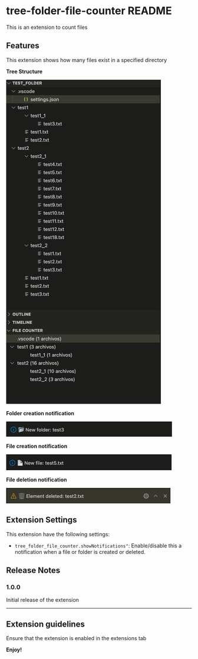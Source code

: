 # tree-folder-file-counter README

This is an extension to count files

## Features
This extension shows how many files exist in a specified directory

**Tree Structure**

![Screnshot 01](https://raw.githubusercontent.com/SamiUrias/vscode_etension_tree_folder_file_counter/refs/heads/main/images/readme_img_01.png)

**Folder creation notification**

![Screnshot 02](https://raw.githubusercontent.com/SamiUrias/vscode_etension_tree_folder_file_counter/refs/heads/main/images/readme_img_02.png)

**File creation notification**

![Screnshot 03](https://raw.githubusercontent.com/SamiUrias/vscode_etension_tree_folder_file_counter/refs/heads/main/images/readme_img_04.png)

**File deletion notification**

![Screnshot 03](https://raw.githubusercontent.com/SamiUrias/vscode_etension_tree_folder_file_counter/refs/heads/main/images/readme_img_03.png)

## Extension Settings

This extension have the following settings:
* `tree_folder_file_counter.showNotifications"`: Enable/disable this a notification when a file or folder is created or deleted.


## Release Notes

### 1.0.0

Initial release of the extension

---

## Extension guidelines
Ensure that the extension is enabled in the extensions tab



**Enjoy!**
